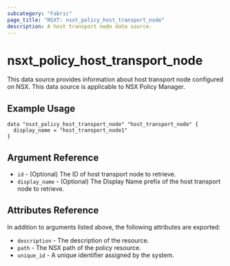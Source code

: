 ```yaml
---
subcategory: "Fabric"
page_title: "NSXT: nsxt_policy_host_transport_node"
description: A host transport node data source.
---
```


# nsxt_policy_host_transport_node

This data source provides information about host transport node configured on NSX.
This data source is applicable to NSX Policy Manager.

## Example Usage

```hcl
data "nsxt_policy_host_transport_node" "host_transport_node" {
  display_name = "host_transport_node1"
}
```

## Argument Reference

* `id` - (Optional) The ID of host transport node to retrieve.
* `display_name` - (Optional) The Display Name prefix of the host transport node to retrieve.

## Attributes Reference

In addition to arguments listed above, the following attributes are exported:

* `description` - The description of the resource.
* `path` - The NSX path of the policy resource.
* `unique_id` - A unique identifier assigned by the system.
